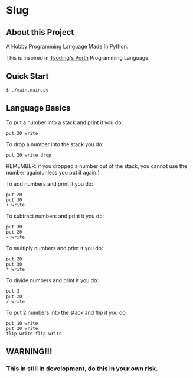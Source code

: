 # Slug

## About this Project
A Hobby Programming Language Made In Python.

This is inspired in [Tsoding's Porth](https://gitlab.com/tsoding/porth) Programming Language.

## Quick Start
```console
$ ./main.main.py
```
## Language Basics
To put a number into a stack and print it you do:
```
put 20 write
```

To drop a number into the stack you do:
```
put 20 write drop
```
REMEMBER: if you dropped a number out of the stack, you cannot use the number again(unless you put it again.)

To add numbers and print it you do:
```
put 20
put 30
+ write
```

To subtract numbers and print it you do:
```
put 30
put 20
- write
```

To multiply numbers and print it you do:
```
put 20
put 30
* write
```

To divide numbers and print it you do:
```
put 2
put 20
/ write
```

To put 2 numbers into the stack and flip it you do:
```
put 10 write
put 20 write
flip write flip write
```
## WARNING!!!
### This in still in development, do this in your own risk.
